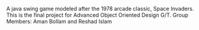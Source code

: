 A java swing game modeled after the 1978 arcade classic, Space Invaders. This is the final project for Advanced Object Oriented Design G/T.
Group Members: Aman Bollam and Reshad Islam
